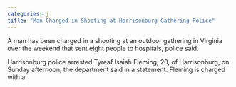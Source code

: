 ```yaml
---
categories: j
title: "Man Charged in Shooting at Harrisonburg Gathering Police"
---
```


A man has been charged in a shooting at an outdoor gathering in Virginia over the weekend that sent eight people to hospitals, police said. 



Harrisonburg police arrested Tyreaf Isaiah Fleming, 20, of Harrisonburg, on Sunday afternoon, the department said in a statement. Fleming is charged with a